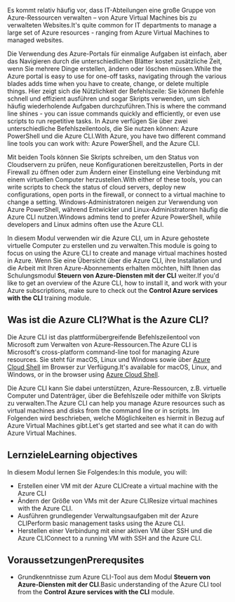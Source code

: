 <span data-ttu-id="80c80-101">Es kommt relativ häufig vor, dass IT-Abteilungen eine große Gruppe von Azure-Ressourcen verwalten – von Azure Virtual Machines bis zu verwalteten Websites.</span><span class="sxs-lookup"><span data-stu-id="80c80-101">It's quite common for IT departments to manage a large set of Azure resources - ranging from Azure Virtual Machines to managed websites.</span></span>

<span data-ttu-id="80c80-102">Die Verwendung des Azure-Portals für einmalige Aufgaben ist einfach, aber das Navigieren durch die unterschiedlichen Blätter kostet zusätzliche Zeit, wenn Sie mehrere Dinge erstellen, ändern oder löschen müssen.</span><span class="sxs-lookup"><span data-stu-id="80c80-102">While the Azure portal is easy to use for one-off tasks, navigating through the various blades adds time when you have to create, change, or delete multiple things.</span></span> <span data-ttu-id="80c80-103">Hier zeigt sich die Nützlichkeit der Befehlszeile: Sie können Befehle schnell und effizient ausführen und sogar Skripts verwenden, um sich häufig wiederholende Aufgaben durchzuführen.</span><span class="sxs-lookup"><span data-stu-id="80c80-103">This is where the command line shines - you can issue commands quickly and efficiently, or even use scripts to run repetitive tasks.</span></span> <span data-ttu-id="80c80-104">In Azure verfügen Sie über zwei unterschiedliche Befehlszeilentools, die Sie nutzen können: Azure PowerShell und die Azure CLI.</span><span class="sxs-lookup"><span data-stu-id="80c80-104">With Azure, you have two different command line tools you can work with: Azure PowerShell, and the Azure CLI.</span></span>

<span data-ttu-id="80c80-105">Mit beiden Tools können Sie Skripts schreiben, um den Status von Cloudservern zu prüfen, neue Konfigurationen bereitzustellen, Ports in der Firewall zu öffnen oder zum Ändern einer Einstellung eine Verbindung mit einem virtuellen Computer herzustellen.</span><span class="sxs-lookup"><span data-stu-id="80c80-105">With either of these tools, you can write scripts to check the status of cloud servers, deploy new configurations, open ports in the firewall, or connect to a virtual machine to change a setting.</span></span> <span data-ttu-id="80c80-106">Windows-Administratoren neigen zur Verwendung von Azure PowerShell, während Entwickler und Linux-Administratoren häufig die Azure CLI nutzen.</span><span class="sxs-lookup"><span data-stu-id="80c80-106">Windows admins tend to prefer Azure PowerShell, while developers and Linux admins often use the Azure CLI.</span></span>

<span data-ttu-id="80c80-107">In diesem Modul verwenden wir die Azure CLI, um in Azure gehostete virtuelle Computer zu erstellen und zu verwalten.</span><span class="sxs-lookup"><span data-stu-id="80c80-107">This module is going to focus on using the Azure CLI to create and manage virtual machines hosted in Azure.</span></span> <span data-ttu-id="80c80-108">Wenn Sie eine Übersicht über die Azure CLI, ihre Installation und die Arbeit mit Ihren Azure-Abonnements erhalten möchten, hilft Ihnen das Schulungsmodul **Steuern von Azure-Diensten mit der CLI** weiter.</span><span class="sxs-lookup"><span data-stu-id="80c80-108">If you'd like to get an overview of the Azure CLI, how to install it, and work with your Azure subscriptions, make sure to check out the **Control Azure services with the CLI** training module.</span></span>

## <a name="what-is-the-azure-cli"></a><span data-ttu-id="80c80-109">Was ist die Azure CLI?</span><span class="sxs-lookup"><span data-stu-id="80c80-109">What is the Azure CLI?</span></span>

<span data-ttu-id="80c80-110">Die Azure CLI ist das plattformübergreifende Befehlszeilentool von Microsoft zum Verwalten von Azure-Ressourcen.</span><span class="sxs-lookup"><span data-stu-id="80c80-110">The Azure CLI is Microsoft's cross-platform command-line tool for managing Azure resources.</span></span> <span data-ttu-id="80c80-111">Sie steht für macOS, Linux und Windows sowie über [Azure Cloud Shell](https://docs.microsoft.com/azure/cloud-shell/overview) im Browser zur Verfügung.</span><span class="sxs-lookup"><span data-stu-id="80c80-111">It's available for macOS, Linux, and Windows, or in the browser using [Azure Cloud Shell](https://docs.microsoft.com/azure/cloud-shell/overview).</span></span>

<span data-ttu-id="80c80-112">Die Azure CLI kann Sie dabei unterstützen, Azure-Ressourcen, z.B. virtuelle Computer und Datenträger, über die Befehlszeile oder mithilfe von Skripts zu verwalten.</span><span class="sxs-lookup"><span data-stu-id="80c80-112">The Azure CLI can help you manage Azure resources such as virtual machines and disks from the command line or in scripts.</span></span> <span data-ttu-id="80c80-113">Im Folgenden wird beschrieben, welche Möglichkeiten es hiermit in Bezug auf Azure Virtual Machines gibt.</span><span class="sxs-lookup"><span data-stu-id="80c80-113">Let's get started and see what it can do with Azure Virtual Machines.</span></span>

## <a name="learning-objectives"></a><span data-ttu-id="80c80-114">Lernziele</span><span class="sxs-lookup"><span data-stu-id="80c80-114">Learning objectives</span></span>

<span data-ttu-id="80c80-115">In diesem Modul lernen Sie Folgendes:</span><span class="sxs-lookup"><span data-stu-id="80c80-115">In this module, you will:</span></span>

- <span data-ttu-id="80c80-116">Erstellen einer VM mit der Azure CLI</span><span class="sxs-lookup"><span data-stu-id="80c80-116">Create a virtual machine with the Azure CLI</span></span>
- <span data-ttu-id="80c80-117">Ändern der Größe von VMs mit der Azure CLI</span><span class="sxs-lookup"><span data-stu-id="80c80-117">Resize virtual machines with the Azure CLI.</span></span>
- <span data-ttu-id="80c80-118">Ausführen grundlegender Verwaltungsaufgaben mit der Azure CLI</span><span class="sxs-lookup"><span data-stu-id="80c80-118">Perform basic management tasks using the Azure CLI.</span></span>
- <span data-ttu-id="80c80-119">Herstellen einer Verbindung mit einer aktiven VM über SSH und die Azure CLI</span><span class="sxs-lookup"><span data-stu-id="80c80-119">Connect to a running VM with SSH and the Azure CLI.</span></span>

## <a name="prerequsites"></a><span data-ttu-id="80c80-120">Voraussetzungen</span><span class="sxs-lookup"><span data-stu-id="80c80-120">Prerequsites</span></span>

- <span data-ttu-id="80c80-121">Grundkenntnisse zum Azure CLI-Tool aus dem Modul **Steuern von Azure-Diensten mit der CLI**.</span><span class="sxs-lookup"><span data-stu-id="80c80-121">Basic understanding of the Azure CLI tool from the **Control Azure services with the CLI** module.</span></span>